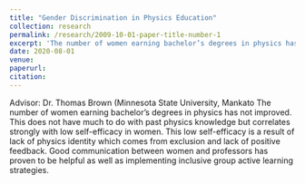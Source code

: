 ```yaml
---
title: "Gender Discrimination in Physics Education"
collection: research
permalink: /research/2009-10-01-paper-title-number-1
excerpt: 'The number of women earning bachelor’s degrees in physics has not improved.'
date: 2020-08-01
venue: 
paperurl: 
citation: 
---
```

Advisor: Dr. Thomas Brown (Minnesota State University, Mankato
The number of women earning bachelor’s degrees in physics has not improved. This does not have much to do with past physics knowledge but correlates strongly with low self-efficacy in women. This low self-efficacy is a result of lack of physics identity which comes from exclusion and lack of positive feedback. Good communication between women and professors has proven to be helpful as well as implementing inclusive group active learning strategies.
